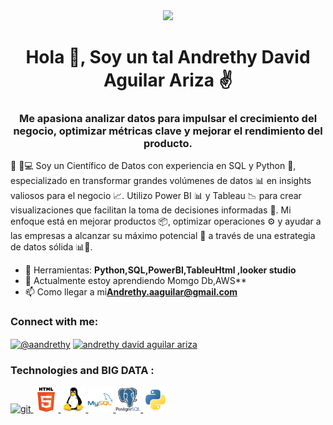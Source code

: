 <div  id = "header" align="center">
 <img src="https://media.giphy.com/media/lbcLMX9B6sTsGjUmS3/giphy.gif" width="600"/>
</div>


<h1 align="center">Hola 👋, Soy un tal  Andrethy David Aguilar Ariza ✌️ </h1>
<h3 align="center">Me apasiona analizar datos para impulsar el crecimiento del negocio, optimizar métricas clave y mejorar el rendimiento del producto.</h3>

💼 💼💻 Soy un Científico de Datos con experiencia en SQL y Python 🐍, especializado en transformar grandes volúmenes de datos 📊 en insights valiosos para el negocio 📈. Utilizo Power BI 📊 y Tableau 📉 para crear visualizaciones que facilitan la toma de decisiones informadas 🧠. Mi enfoque está en mejorar productos 📦, optimizar operaciones ⚙️ y ayudar a las empresas a alcanzar su máximo potencial 🚀 a través de una estrategia de datos sólida 📊🔑.

- 💬 Herramientas: **Python,SQL,PowerBI,TableuHtml ,looker studio**
- 🌱 Actualmente estoy aprendiendo Momgo Db,AWS**
- 📫 Como llegar a mi**Andrethy.aaguilar@gmail.com**

<h3 align="left">Connect with me:</h3>
<p align="left">
<a href="https://twitter.com/@aandrethy" target="blank"><img align="center" src="https://raw.githubusercontent.com/rahuldkjain/github-profile-readme-generator/master/src/images/icons/Social/twitter.svg" alt="@aandrethy" height="30" width="40" /></a>
<a href="https://linkedin.com/in/andrethy david aguilar ariza" target="blank"><img align="center" src="https://raw.githubusercontent.com/rahuldkjain/github-profile-readme-generator/master/src/images/icons/Social/linked-in-alt.svg" alt="andrethy david aguilar ariza" height="30" width="40" /></a>
</p>


<h3 align="left"> Technologies  and  BIG DATA :</h3>
<p align="left"> <a href="https://git-scm.com/" target="_blank" rel="noreferrer"> <img src="https://www.vectorlogo.zone/logos/git-scm/git-scm-icon.svg" alt="git" width="40" height="40"/> </a> <a href="https://www.w3.org/html/" target="_blank" rel="noreferrer"> <img src="https://raw.githubusercontent.com/devicons/devicon/master/icons/html5/html5-original-wordmark.svg" alt="html5" width="40" height="40"/> </a> <a href="https://www.linux.org/" target="_blank" rel="noreferrer"> <img src="https://raw.githubusercontent.com/devicons/devicon/master/icons/linux/linux-original.svg" alt="linux" width="40" height="40"/> </a> <a href="https://www.mysql.com/" target="_blank" rel="noreferrer"> <img src="https://raw.githubusercontent.com/devicons/devicon/master/icons/mysql/mysql-original-wordmark.svg" alt="mysql" width="40" height="40"/> </a> <a href="https://www.postgresql.org" target="_blank" rel="noreferrer"> <img src="https://raw.githubusercontent.com/devicons/devicon/master/icons/postgresql/postgresql-original-wordmark.svg" alt="postgresql" width="40" height="40"/> </a> <a href="https://www.python.org" target="_blank" rel="noreferrer"> <img src="https://raw.githubusercontent.com/devicons/devicon/master/icons/python/python-original.svg" alt="python" width="40" height="40"/> </a> </p>

